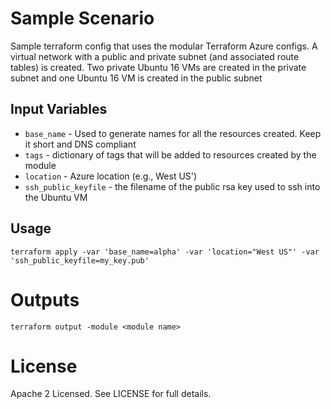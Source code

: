 Sample Scenario
===========

Sample terraform config that uses the modular Terraform Azure configs. A virtual network with a public and private subnet (and associated route tables) is created. Two private Ubuntu 16 VMs are created in the private subnet and one Ubuntu 16 VM is created in the public subnet


Input Variables
----------------------

- `base_name` - Used to generate names for all the resources created. Keep it short and DNS compliant
- `tags` - dictionary of tags that will be added to resources created by the module
- `location` - Azure location (e.g., West US')
- `ssh_public_keyfile` - the filename of the public rsa key used to ssh into the Ubuntu VM


Usage
-----

```
terraform apply -var 'base_name=alpha' -var 'location="West US"' -var 'ssh_public_keyfile=my_key.pub'
```

Outputs
=======

```
terraform output -module <module name>
```

License
=======

Apache 2 Licensed. See LICENSE for full details.
